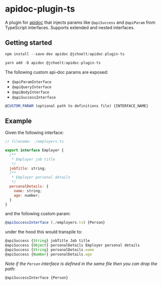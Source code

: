 # apidoc-plugin-ts

A plugin for [apidoc](https://www.npmjs.com/package/apidoc) that injects params like `@apiSuccess` and `@apiParam` from TypeScript interfaces.
Supports extended and nested interfaces.

## Getting started

```javascript
npm install --save-dev apidoc @jchoelt/apidoc-plugin-ts
```

```javascript
yarn add -D apidoc @jchoelt/apidoc-plugin-ts
```

The following custom api-doc params are exposed:
- `@apiParamInterface`
- `@apiQueryInterface`
- `@apiBodyInterface`
- `@apiSuccessInterface`

```javascript
@CUSTOM_PARAM (optional path to definitions file) {INTERFACE_NAME}
 ```

## Example

Given the following interface:

```javascript
// filename: ./employers.ts

export interface Employer {
  /**
   * Employer job title
   */
  jobTitle: string;
  /**
   * Employer personal details
   */
  personalDetails: {
    name: string;
    age: number;
  }
}
```

and the following custom param:

```javascript
@apiSuccessInterface (./employers.ts) {Person}
```

under the hood this would transpile to:

```javascript
@apiSuccess {String} jobTitle Job title
@apiSuccess {Object} personalDetails Employer personal details
@apiSuccess {String} personalDetails.name
@apiSuccess {Number} personalDetails.age
```

*Note if the `Person` interface is defined in the same file then you can drop the path:*

```javascript
@apiSuccessInterface {Person}
```
